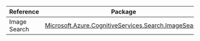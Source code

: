 | Reference | Package | Source |
|---|---|---|
|Image Search|[Microsoft.Azure.CognitiveServices.Search.ImageSearch](https://www.nuget.org/packages/Microsoft.Azure.CognitiveServices.Search.ImageSearch)|[GitHub](https://github.com/Azure/azure-sdk-for-net/blob/main/)|

